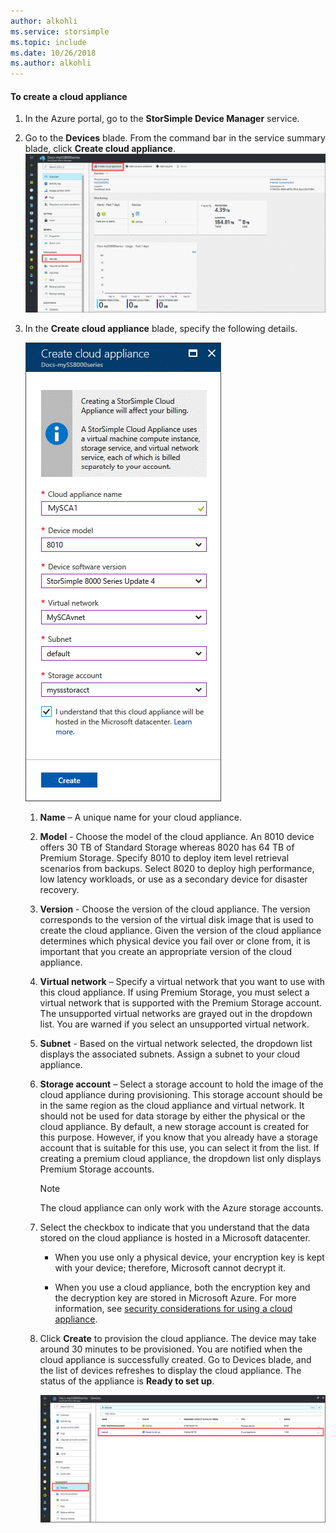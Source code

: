 ```yaml
---
author: alkohli
ms.service: storsimple
ms.topic: include
ms.date: 10/26/2018
ms.author: alkohli
---
```

#### To create a cloud appliance

1. In the Azure portal, go to the **StorSimple Device Manager** service.
2. Go to the **Devices** blade. From the command bar in the service summary blade, click **Create cloud appliance**.
    ![StorSimple create cloud appliance](./media/storsimple-8000-create-cloud-appliance-u2/sca-create1.png)
3. In the **Create cloud appliance** blade, specify the following details.
   
    ![StorSimple create cloud appliance](./media/storsimple-8000-create-cloud-appliance-u2/sca-create2m.png)
   
   1. **Name** – A unique name for your cloud appliance.
   2. **Model** - Choose the model of the cloud appliance. An 8010 device offers 30 TB of Standard Storage whereas 8020 has 64 TB of Premium Storage. Specify 8010 to deploy item level retrieval scenarios from backups. Select 8020 to deploy high performance, low latency workloads, or use as a secondary device for disaster recovery.
   3. **Version** - Choose the version of the cloud appliance. The version corresponds to the version of the virtual disk image that is used to create the cloud appliance. Given the version of the cloud appliance determines which physical device you fail over or clone from, it is important that you create an appropriate version of the cloud appliance.
   4. **Virtual network** – Specify a virtual network that you want to use with this cloud appliance. If using Premium Storage, you must select a virtual network that is supported with the Premium Storage account. The unsupported virtual networks are grayed out in the dropdown list. You are warned if you select an unsupported virtual network.
   5. **Subnet** - Based on the virtual network selected, the dropdown list displays the associated subnets. Assign a subnet to your cloud appliance.
   6. **Storage account** – Select a storage account to hold the image of the cloud appliance during provisioning. This storage account should be in the same region as the cloud appliance and virtual network. It should not be used for data storage by either the physical or the cloud appliance. By default, a new storage account is created for this purpose. However, if you know that you already have a storage account that is suitable for this use, you can select it from the list. If creating a premium cloud appliance, the dropdown list only displays Premium Storage accounts.
      
      > [!NOTE]
      > The cloud appliance can only work with the Azure storage accounts.
    
   7. Select the checkbox to indicate that you understand that the data stored on the cloud appliance is hosted in a Microsoft datacenter.
       * When you use only a physical device, your encryption key is kept with your device; therefore, Microsoft cannot decrypt it.

       * When you use a cloud appliance, both the encryption key and the decryption key are stored in Microsoft Azure. For more information, see [security considerations for using a cloud appliance](../articles/storsimple/storsimple-security.md).
   8. Click **Create** to provision the cloud appliance. The device may take around 30 minutes to be provisioned. You are notified when the cloud appliance is successfully created. Go to Devices blade, and the list of devices refreshes to display the cloud appliance. The status of the appliance is **Ready to set up**.
      
      ![StorSimple Cloud Appliance ready to set up](./media/storsimple-8000-create-cloud-appliance-u2/sca-create3.png)

